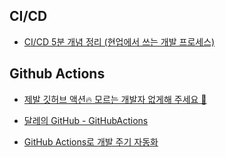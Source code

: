 ## CI/CD

- [CI/CD 5분 개념 정리 (현업에서 쓰는 개발 프로세스)](https://www.youtube.com/watch?v=0Emq5FypiMM)

## Github Actions

- [제발 깃허브 액션🔥 모르는 개발자 없게해 주세요 🙏](https://www.youtube.com/watch?v=iLqGzEkusIw&t=1s)

- [달레의 GitHub - GitHubActions](https://www.daleseo.com/?tag=GitHubActions)

- [GitHub Actions로 개발 주기 자동화](https://www.youtube.com/playlist?list=PLDZRZwFT9Wkt19Ox35Ir2A7CyNIWG96Nm)
